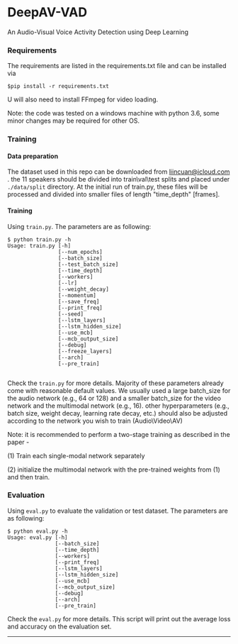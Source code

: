 # DeepAV-VAD
An Audio-Visual Voice Activity Detection using Deep Learning

### Requirements

The requirements are listed in the requirements.txt file and can be installed via
```shell
$pip install -r requirements.txt
```
U will also need to install FFmpeg for video loading.

Note: the code was tested on a windows machine with python 3.6, some minor changes may be required for other OS.

### Training

#### Data preparation 

The dataset used in this repo can be downloaded from liincuan@icloud.com .
the 11 speakers should be divided into train\val\test splits and placed under `./data/split` directory. At the initial run of train.py, these files will be processed and divided into smaller files of length "time_depth" [frames].

#### Training

Using `train.py`. The parameters are as following:

```shell
$ python train.py -h
Usage: train.py [-h] 
                [--num_epochs]
                [--batch_size]
                [--test_batch_size]
                [--time_depth]
                [--workers]
                [--lr]
                [--weight_decay]
                [--momentum]
                [--save_freq]
                [--print_freq]
                [--seed]
                [--lstm_layers]
                [--lstm_hidden_size]
                [--use_mcb]
                [--mcb_output_size]
                [--debug]
                [--freeze_layers]
                [--arch]
                [--pre_train]               
                
```

Check the `train.py` for more details. Majority of these parameters already come with reasonable default values. We usually used a large batch_size for the audio network (e.g., 64 or 128) and a smaller batch_size for the video network and the multimodal network (e.g., 16).
other hyperparameters (e.g., batch size, weight decay, learning rate decay, etc.) should also be adjusted according to the network you wish to train (Audio\Video\AV)

Note: it is recommended to perform a two-stage training as described in the paper - 

(1) Train each single-modal network separately

(2) initialize the multimodal network with the pre-trained weights from (1) and then train.

### Evaluation

Using `eval.py` to evaluate the validation or test dataset. The parameters are as following:

```shell
$ python eval.py -h
Usage: eval.py [-h] 
               [--batch_size]    
               [--time_depth]
               [--workers]
               [--print_freq]               
               [--lstm_layers]
               [--lstm_hidden_size]
               [--use_mcb]
               [--mcb_output_size]
               [--debug]       
               [--arch]
               [--pre_train]  
```

Check the `eval.py` for more details. This script will print out the average loss and accuracy on the evaluation set.

-------





 

